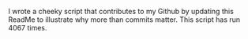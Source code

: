 I wrote a cheeky script that contributes to my Github by updating this ReadMe to illustrate why more than commits matter. This script has run 4067 times.
